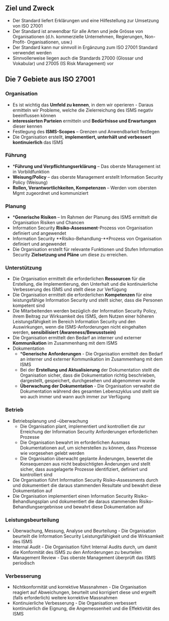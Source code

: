 ## Ziel und Zweck
* Der Standard liefert Erklärungen und eine Hilfestellung zur Umsetzung von ISO 27001
* Der Standard ist anwendbar für alle Arten und jede Grösse von Organisationen (d.h. kommerzielle Unternehmen, Regierungen, Non-Profit- Organisationen, usw.)
* Der Standard kann nur sinnvoll in Ergänzung zum ISO 27001 Standard verwendet werden
* Sinnvollerweise liegen auch die Standards 27000 (Glossar und Vokabular) und 27005 (IS Risk Management) vor

## Die 7 Gebiete aus ISO 27001
### Organisation
* Es ist wichtig das **Umfeld zu kennen**, in dem wir operieren - Daraus ermitteln wir Probleme, welche die Zielerreichung des ISMS negativ beeinflussen können
* **interessierten Parteien** ermitteln und **Bedürfnisse und Erwartungen** dieser kennen
* Festlegung des **ISMS-Scopes** – Grenzen und Anwendbarkeit festlegen
* Die Organisation erstellt, **implementiert, unterhält und verbessert kontinuierlich** das ISMS

### Führung
* ***Führung und Verpflichtungserklärung** – Das oberste Management ist in Vorbildfunktion
* **Weisung/Policy** – das oberste Management erstellt Information Security Policy (Weisung)
* **Rollen, Verantwortlichkeiten, Kompetenzen** – Werden vom obersten Mgmt zugeordnet und kommuniziert

### Planung
* ***Generische Risiken** – Im Rahmen der Planung des ISMS ermittelt die Organisation Risiken und Chancen
* Information Security **Risiko-Assessment**-Prozess von Organisation definiert und angewendet
* Information Security **Risiko-Behandlung-**Prozess von Organisation definiert und angewendet
* Die Organisation erstellt für relevante Funktionen und Stufen Information Security **Zielsetzung und Pläne** um diese zu erreichen.

### Unterstützung
* Die Organisation ermittelt die erforderlichen **Ressourcen** für die Erstellung, die Implementierung, den Unterhalt und die kontinuierliche Verbesserung des ISMS und stellt diese zur Verfügung
* Die Organisation ermittelt die erforderlichen **Kompetenzen** für eine leistungsfähige Information Security und stellt sicher, dass die Personen kompetent sind
* Die Mitarbeitenden werden bezüglich der Information Security Policy, ihrem Beitrag zur Wirksamkeit des ISMS, dem Nutzen einer höheren Leistungsfähigkeit im Bereich Information Security und den Auswirkungen, wenn die ISMS-Anforderungen nicht eingehalten werden, **sensibilisiert (Awareness/Bewusstsein)**
* Die Organisation ermittelt den Bedarf an interner und externer **Kommunikation** im Zusammenhang mit dem ISMS
* Dokumentation
    * ***Generische Anforderungen** - Die Organisation ermittelt den Bedarf an interner und externer Kommunikation im Zusammenhang mit dem ISMS
    * Bei der **Erstellung und Aktualisierung** der Dokumentation stellt die Organisation sicher, dass die Dokumentation richtig beschrieben, dargestellt, gespeichert, durchgesehen und abgenommen wurde
    * **Überwachung der Dokumentation** - Die Organisation verwaltet die Dokumentation während des gesamten Lebenszyklus und stellt sie wo auch immer und wann auch immer zur Verfügung


### Betrieb
* Betriebsplanung und –überwachung
    * Die Organisation plant, implementiert und kontrolliert die zur Erreichung der Information Security Anforderungen erforderlichen Prozesse
    * Die Organisation bewahrt im erforderlichen Ausmass Dokumentationen auf, um sicherstellen zu können, dass Prozesse wie vorgesehen gelebt werden
    * Die Organisation überwacht geplante Änderungen, bewertet die Konsequenzen aus nicht beabsichtigten Änderungen und stellt sicher, dass ausgelagerte Prozesse identifiziert, definiert und kontrolliert sind
* Die Organisation führt Information Security Risiko-Assessments durch und dokumentiert die daraus stammenden Resultate und bewahrt diese Dokumentation auf
* Die Organisation implementiert einen Information Security Risiko-Behandlungsplan und dokumentiert die daraus stammenden Risiko-Behandlungsergebnisse und bewahrt diese Dokumentation auf

### Leistungsbeurteilung
* Überwachung, Messung, Analyse und Beurteilung - Die Organisation beurteilt die Information Security Leistungsfähigkeit und die Wirksamkeit des ISMS
* Internal Audit - Die Organisation führt Internal Audits durch, um damit die Konformität des ISMS zu den Anforderungen zu beurteilen
* Management Review - Das oberste Management überprüft das ISMS periodisch

### Verbesserung
* Nichtkonformität und korrektive Massnahmen - Die Organisation reagiert auf Abweichungen, beurteilt und korrigiert diese und ergreift (falls erforderlich) weitere korrektive Massnahmen
* Kontinuierliche Verbesserung - Die Organisation verbessert kontinuierlich die Eignung, die Angemessenheit und die Effektivität des ISMS